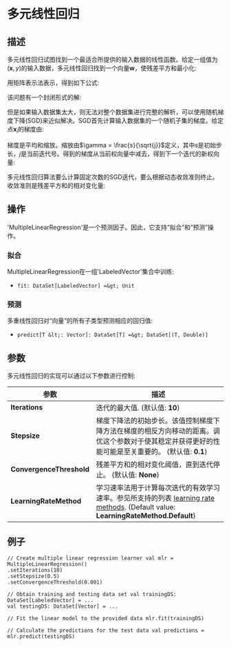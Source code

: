  $$ \newcommand{\R}{\mathbb{R}} \newcommand{\E}{\mathbb{E}} \newcommand{\x}{\mathbf{x}} \newcommand{\y}{\mathbf{y}} \newcommand{\wv}{\mathbf{w}} \newcommand{\av}{\mathbf{\alpha}} \newcommand{\bv}{\mathbf{b}} \newcommand{\N}{\mathbb{N}} \newcommand{\id}{\mathbf{I}} \newcommand{\ind}{\mathbf{1}} \newcommand{\0}{\mathbf{0}} \newcommand{\unit}{\mathbf{e}} \newcommand{\one}{\mathbf{1}} \newcommand{\zero}{\mathbf{0}} \newcommand\rfrac[2]{^{#1}\!/_{#2}} \newcommand{\norm}[1]{\left\lVert#1\right\rVert} $$

# 多元线性回归

## 描述

多元线性回归试图找到一个最适合所提供的输入数据的线性函数。给定一组值为$(\mathbf{x}, y)$的输入数据，多元线性回归找到一个向量$\mathbf{w}$，使残差平方和最小化:

用矩阵表示法表示，得到如下公式:

该问题有一个封闭形式的解:

但是如果输入数据集太大，则无法对整个数据集进行完整的解析，可以使用随机梯度下降(SGD)来近似解决。SGD首先计算输入数据集的一个随机子集的梯度。给定点$\mathbf{x}_i$的梯度由:

梯度是平均和缩放。缩放由$\gamma = \frac{s}{\sqrt{j}}$定义，其中$s$是初始步长，$j$是当前迭代号。得到的梯度从当前权向量中减去，得到下一个迭代的新权向量:

多元线性回归算法要么计算固定次数的SGD迭代，要么根据动态收敛准则终止。收敛准则是残差平方和的相对变化量:

## 操作

'MultipleLinearRegression'是一个预测因子。因此，它支持“拟合”和“预测”操作。


### 拟合

MultipleLinearRegression在一组'LabeledVector'集合中训练:

*   `fit: DataSet[LabeledVector] =&gt; Unit`

### 预测

多重线性回归对“向量”的所有子类型预测相应的回归值:

*   `predict[T &lt;: Vector]: DataSet[T] =&gt; DataSet[(T, Double)]`

## 参数

多元线性回归的实现可以通过以下参数进行控制:

| 参数 | 描述 |
| --- | --- |
| **Iterations** | 迭代的最大值. (默认值: **10**) |
| **Stepsize** | 梯度下降法的初始步长。该值控制梯度下降方法在梯度的相反方向移动的距离。调优这个参数对于使其稳定并获得更好的性能可能是至关重要的。 (默认值: **0.1**) |
| **ConvergenceThreshold** | 残差平方和的相对变化阈值，直到迭代停止。 (默认值: **None**) |
| **LearningRateMethod** | 学习速率法用于计算每次迭代的有效学习速率。参见所支持的列表 [learning rate methods](optimization.html). (Default value: **LearningRateMethod.Default**) |

## 例子



```
// Create multiple linear regression learner val mlr = MultipleLinearRegression()
.setIterations(10)
.setStepsize(0.5)
.setConvergenceThreshold(0.001)

// Obtain training and testing data set val trainingDS: DataSet[LabeledVector] = ...
val testingDS: DataSet[Vector] = ...

// Fit the linear model to the provided data mlr.fit(trainingDS)

// Calculate the predictions for the test data val predictions = mlr.predict(testingDS)
```



